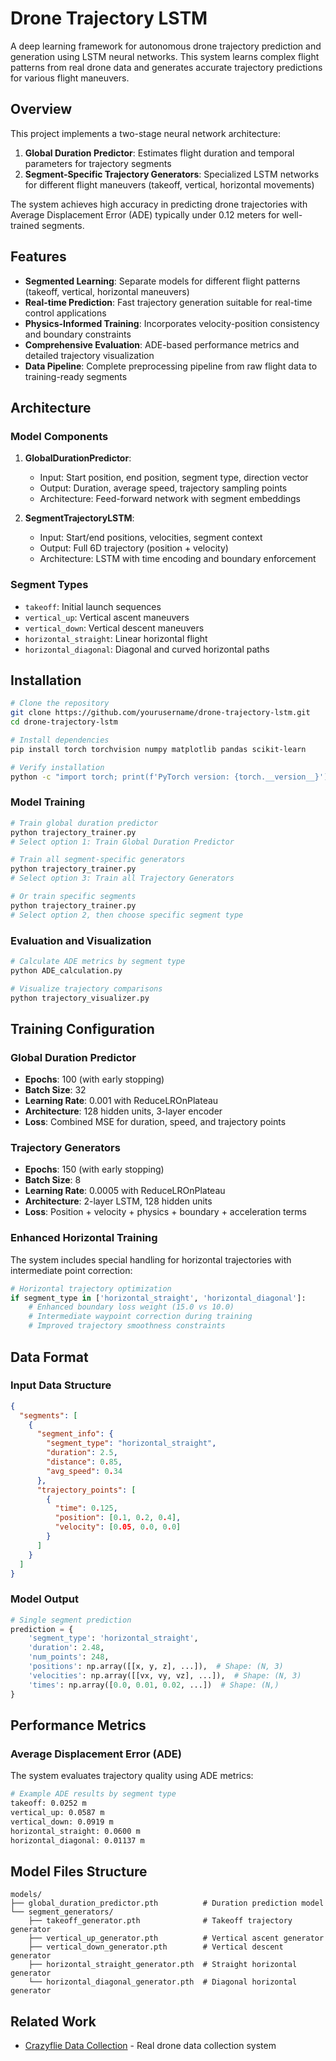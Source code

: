 # Drone Trajectory LSTM

A deep learning framework for autonomous drone trajectory prediction and generation using LSTM neural networks. This system learns complex flight patterns from real drone data and generates accurate trajectory predictions for various flight maneuvers.

## Overview

This project implements a two-stage neural network architecture:
1. **Global Duration Predictor**: Estimates flight duration and temporal parameters for trajectory segments
2. **Segment-Specific Trajectory Generators**: Specialized LSTM networks for different flight maneuvers (takeoff, vertical, horizontal movements)

The system achieves high accuracy in predicting drone trajectories with Average Displacement Error (ADE) typically under 0.12 meters for well-trained segments.

## Features

- **Segmented Learning**: Separate models for different flight patterns (takeoff, vertical, horizontal maneuvers)
- **Real-time Prediction**: Fast trajectory generation suitable for real-time control applications  
- **Physics-Informed Training**: Incorporates velocity-position consistency and boundary constraints
- **Comprehensive Evaluation**: ADE-based performance metrics and detailed trajectory visualization
- **Data Pipeline**: Complete preprocessing pipeline from raw flight data to training-ready segments

## Architecture

### Model Components

1. **GlobalDurationPredictor**: 
   - Input: Start position, end position, segment type, direction vector
   - Output: Duration, average speed, trajectory sampling points
   - Architecture: Feed-forward network with segment embeddings

2. **SegmentTrajectoryLSTM**:
   - Input: Start/end positions, velocities, segment context
   - Output: Full 6D trajectory (position + velocity)
   - Architecture: LSTM with time encoding and boundary enforcement

### Segment Types

- `takeoff`: Initial launch sequences
- `vertical_up`: Vertical ascent maneuvers  
- `vertical_down`: Vertical descent maneuvers
- `horizontal_straight`: Linear horizontal flight
- `horizontal_diagonal`: Diagonal and curved horizontal paths

## Installation

```bash
# Clone the repository
git clone https://github.com/yourusername/drone-trajectory-lstm.git
cd drone-trajectory-lstm

# Install dependencies
pip install torch torchvision numpy matplotlib pandas scikit-learn

# Verify installation
python -c "import torch; print(f'PyTorch version: {torch.__version__}')"
```

### Model Training

```bash
# Train global duration predictor
python trajectory_trainer.py
# Select option 1: Train Global Duration Predictor

# Train all segment-specific generators
python trajectory_trainer.py  
# Select option 3: Train all Trajectory Generators

# Or train specific segments
python trajectory_trainer.py
# Select option 2, then choose specific segment type
```

### Evaluation and Visualization

```bash
# Calculate ADE metrics by segment type
python ADE_calculation.py

# Visualize trajectory comparisons
python trajectory_visualizer.py
```

## Training Configuration

### Global Duration Predictor
- **Epochs**: 100 (with early stopping)
- **Batch Size**: 32
- **Learning Rate**: 0.001 with ReduceLROnPlateau
- **Architecture**: 128 hidden units, 3-layer encoder
- **Loss**: Combined MSE for duration, speed, and trajectory points

### Trajectory Generators
- **Epochs**: 150 (with early stopping)  
- **Batch Size**: 8
- **Learning Rate**: 0.0005 with ReduceLROnPlateau
- **Architecture**: 2-layer LSTM, 128 hidden units
- **Loss**: Position + velocity + physics + boundary + acceleration terms

### Enhanced Horizontal Training
The system includes special handling for horizontal trajectories with intermediate point correction:

```python
# Horizontal trajectory optimization
if segment_type in ['horizontal_straight', 'horizontal_diagonal']:
    # Enhanced boundary loss weight (15.0 vs 10.0)
    # Intermediate waypoint correction during training
    # Improved trajectory smoothness constraints
```

## Data Format

### Input Data Structure
```json
{
  "segments": [
    {
      "segment_info": {
        "segment_type": "horizontal_straight",
        "duration": 2.5,
        "distance": 0.85,
        "avg_speed": 0.34
      },
      "trajectory_points": [
        {
          "time": 0.125,
          "position": [0.1, 0.2, 0.4],
          "velocity": [0.05, 0.0, 0.0]
        }
      ]
    }
  ]
}
```

### Model Output
```python
# Single segment prediction
prediction = {
    'segment_type': 'horizontal_straight',
    'duration': 2.48,
    'num_points': 248,
    'positions': np.array([[x, y, z], ...]),  # Shape: (N, 3)
    'velocities': np.array([[vx, vy, vz], ...]),  # Shape: (N, 3)
    'times': np.array([0.0, 0.01, 0.02, ...])  # Shape: (N,)
}
```

## Performance Metrics

### Average Displacement Error (ADE)
The system evaluates trajectory quality using ADE metrics:

```bash
# Example ADE results by segment type
takeoff: 0.0252 m
vertical_up: 0.0587 m  
vertical_down: 0.0919 m
horizontal_straight: 0.0600 m
horizontal_diagonal: 0.01137 m
```

## Model Files Structure

```
models/
├── global_duration_predictor.pth          # Duration prediction model
└── segment_generators/
    ├── takeoff_generator.pth              # Takeoff trajectory generator
    ├── vertical_up_generator.pth          # Vertical ascent generator
    ├── vertical_down_generator.pth        # Vertical descent generator
    ├── horizontal_straight_generator.pth  # Straight horizontal generator
    └── horizontal_diagonal_generator.pth  # Diagonal horizontal generator
```

## Related Work

- [Crazyflie Data Collection](https://github.com/yourusername/crazyflie-data-collection) - Real drone data collection system
